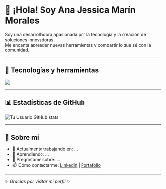 # 👋 ¡Hola! Soy Ana Jessica Marín Morales

Soy una desarrolladora apasionada por la tecnología y la creación de soluciones innovadoras.  
Me encanta aprender nuevas herramientas y compartir lo que sé con la comunidad.

---

## 🚀 Tecnologías y herramientas

<p align="left">
  <img src="https://skillicons.dev/icons?i=html,css,js,ts,react,nodejs,express,mongodb,python,java,git,github,docker,linux" />
</p>

---

## 📊 Estadísticas de GitHub
![Tu Usuario GitHub stats](https://github-readme-stats.vercel.app/api?username=TU-USUARIO&show_icons=true&theme=radical)

---

## 🌱 Sobre mí
- 🔭 Actualmente trabajando en: ...
- 🌱 Aprendiendo: ...
- 💬 Pregúntame sobre: ...
- 📫 Cómo contactarme: [LinkedIn](#) | [Portafolio](#)

---
✨ _Gracias por visitar mi perfil_ ✨

